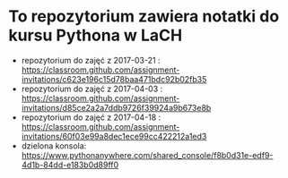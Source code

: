 # To repozytorium zawiera notatki do kursu Pythona w LaCH

* repozytorium do zajęć z 2017-03-21 : https://classroom.github.com/assignment-invitations/c623e196c15d78baa471bdc92b02fb35
* repozytorium do zajęć z 2017-04-03 : https://classroom.github.com/assignment-invitations/d85ce2a2a7ddb9726f39924a9b673e8b
* repozytorium do zajęć z 2017-04-18 : https://classroom.github.com/assignment-invitations/60f03e99a8dec1ece99cc422212a1ed3
* dzielona konsola: https://www.pythonanywhere.com/shared_console/f8b0d31e-edf9-4d1b-84dd-e183b0d89ff0

